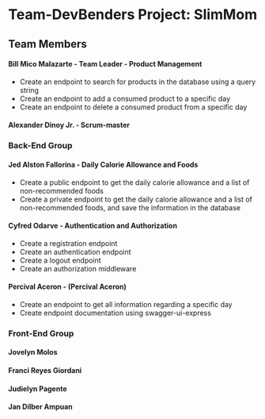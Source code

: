 # Team-DevBenders Project: SlimMom

## Team Members

#### Bill Mico Malazarte - Team Leader - Product Management
- Create an endpoint to search for products in the database using a query string
- Create an endpoint to add a consumed product to a specific day
- Create an endpoint to delete a consumed product from a specific day

#### Alexander Dinoy Jr. - Scrum-master

### Back-End Group

#### Jed Alston Fallorina - Daily Calorie Allowance and Foods
- Create a public endpoint to get the daily calorie allowance and a list of non-recommended foods
- Create a private endpoint to get the daily calorie allowance and a list of non-recommended foods, and save the information in the database

#### Cyfred Odarve - Authentication and Authorization
- Create a registration endpoint
- Create an authentication endpoint
- Create a logout endpoint
- Create an authorization middleware

#### Percival Aceron - (Percival Aceron)
- Create an endpoint to get all information regarding a specific day
- Create endpoint documentation using swagger-ui-express

### Front-End Group

#### Jovelyn Molos

#### Franci Reyes Giordani

#### Judielyn Pagente

#### Jan Dilber Ampuan


